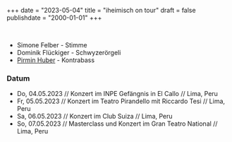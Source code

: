 ﻿+++
date = "2023-05-04"
title = "iheimisch on tour"
draft = false
publishdate = "2000-01-01"
+++

<br>

* Simone Felber - Stimme
* Dominik Flückiger - Schwyzerörgeli
* [Pirmin Huber](http://www.pirminhuber.com) - Kontrabass


### Datum

* Do, 04.05.2023 // Konzert im INPE Gefängnis in El Callo // Lima, Peru
* Fr, 05.05.2023 // Konzert im Teatro Pirandello mit Riccardo Tesi // Lima, Peru
* Sa, 06.05.2023 // Konzert im Club Suiza // Lima, Peru
* So, 07.05.2023 // Masterclass und Konzert im Gran Teatro National // Lima, Peru
